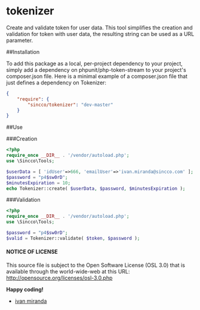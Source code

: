 # tokenizer
Create and validate token for user data.
This tool simplifies the creation and validation for token with user data, the resulting string can be used as a URL parameter.

##Installation

To add this package as a local, per-project dependency to your project, simply add a dependency on phpunit/php-token-stream to your project's composer.json file. Here is a minimal example of a composer.json file that just defines a dependency on Tokenizer:

```json
{
    "require": {
        "sincco/tokenizer": "dev-master"
    }
}
```


##Use

###Creation

```php
<?php
require_once __DIR__ . '/vendor/autoload.php';
use \Sincco\Tools;

$userData = [ 'idUser'=>666, 'emailUser'=>'ivan.miranda@sincco.com' ];
$password = "p4$sw0rD";
$minutesExpiration = 10;
echo Tokenizer::create( $userData, $password, $minutesExpiration );
```

###Validation
```php
<?php
require_once __DIR__ . '/vendor/autoload.php';
use \Sincco\Tools;

$password = "p4$sw0rD";
$valid = Tokenizer::validate( $token, $password );
```


#### NOTICE OF LICENSE
This source file is subject to the Open Software License (OSL 3.0) that is available through the world-wide-web at this URL:
http://opensource.org/licenses/osl-3.0.php

**Happy coding!**
- [ivan miranda](http://ivanmiranda.me)
